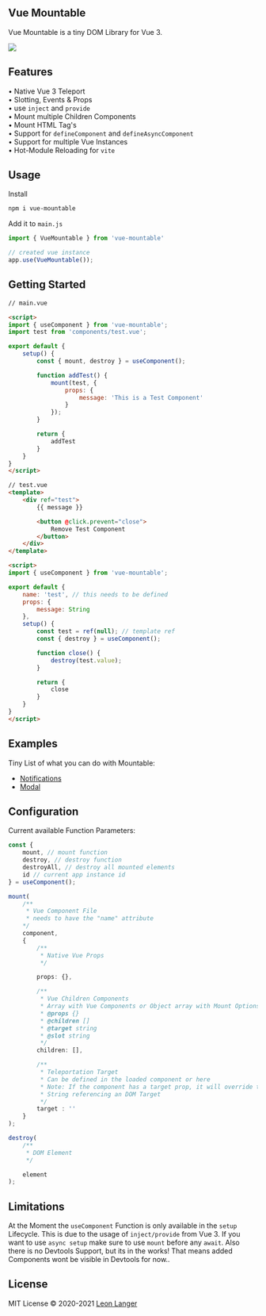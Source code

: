 <h2 align="left">Vue Mountable</h2>

<p align="left">
Vue Mountable is a tiny DOM Library for Vue 3.
</p>

<p align="left">
<a href="https://www.npmjs.com/package/vue-mountable">
<img src="https://img.shields.io/npm/v/vue-mountable?color=222&style=flat-square">
</a>
</p>

## Features

• Native Vue 3 Teleport
<br />
• Slotting, Events & Props
<br />
• use `inject` and `provide`
<br />
• Mount multiple Children Components
<br />
• Mount HTML Tag's
<br />
• Support for `defineComponent` and `defineAsyncComponent`
<br />
• Support for multiple Vue Instances
<br />
• Hot-Module Reloading for `vite`

## Usage

Install

```bash
npm i vue-mountable
```

Add it to `main.js`

```ts
import { VueMountable } from 'vue-mountable'

// created vue instance
app.use(VueMountable());
```
## Getting Started

```html
// main.vue

<script>
import { useComponent } from 'vue-mountable';
import test from 'components/test.vue';

export default {
	setup() {
		const { mount, destroy } = useComponent();

		function addTest() {
			mount(test, {
				props: {
					message: 'This is a Test Component'
				}
			});
		}

		return {
			addTest
		}
	}
}
</script>
```
```html
// test.vue
<template>
	<div ref="test">
		{{ message }}

		<button @click.prevent="close">
			Remove Test Component
		</button>
	</div>
</template>

<script>
import { useComponent } from 'vue-mountable';

export default {
	name: 'test', // this needs to be defined
	props: {
		message: String
	},
	setup() {
		const test = ref(null); // template ref
		const { destroy } = useComponent();

		function close() {
			destroy(test.value);
		}

		return {
			close
		}
	}
}
</script>
```

## Examples
Tiny List of what you can do with Mountable:

- [Notifications](https://github.com/Subwaytime/vue-mountable/blob/main/example/src/utils/useNotify.js)
- [Modal](https://github.com/Subwaytime/vue-mountable/blob/main/example/src/app.vue)

## Configuration

Current available Function Parameters:

```ts
const {
	mount, // mount function
	destroy, // destroy function
	destroyAll, // destroy all mounted elements
	id // current app instance id
} = useComponent();

mount(
	/**
	 * Vue Component File
	 * needs to have the "name" attribute
	*/
	component,
	{
		/**
		 * Native Vue Props
		 */

		props: {},

		/**
		 * Vue Children Components
		 * Array with Vue Components or Object array with Mount Options: component, children, props, target, slot
		 * @props {}
		 * @children []
		 * @target string
		 * @slot string
		 */
		children: [],

		/**
		 * Teleportation Target
		 * Can be defined in the loaded component or here
		 * Note: If the component has a target prop, it will override this option
		 * String referencing an DOM Target
		 */
		target : ''
	}
);

destroy(
	/**
	 * DOM Element
	 */

	element
);
```

## Limitations

At the Moment the `useComponent` Function is only available in the `setup` Lifecycle. This is due to the usage of `inject/provide` from Vue 3.
If you want to use `async setup` make sure to use `mount` before any `await`.
Also there is no Devtools Support, but its in the works! That means added Components wont be visible in Devtools for now..

## License

MIT License © 2020-2021 [Leon Langer](https://github.com/subwaytime)
